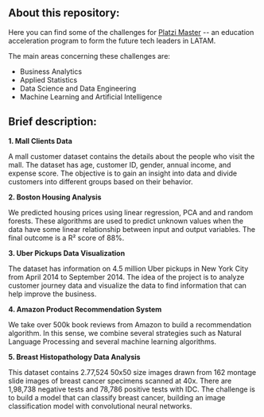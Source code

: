 <h2> About this repository: </h2>

Here you can find some of the challenges for [Platzi Master](https://platzi.com/blog/que-es-platzi-master/) -- an education acceleration program to form the future tech leaders in LATAM.

The main areas concerning these challenges are:

- Business Analytics
- Applied Statistics
- Data Science and Data Engineering
- Machine Learning and Artificial Intelligence

<h2> Brief description: </h2>

**1. Mall Clients Data**

A mall customer dataset contains the details about the people who visit the mall. The dataset has age, customer ID, gender, annual income, and expense score. The objective is to gain an insight into data and divide customers into different groups based on their behavior.

**2. Boston Housing Analysis**

We predicted housing prices using linear regression, PCA and and random forests. These algorithms are used to predict unknown values when the data have some linear relationship between input and output variables. The final outcome is a R² score of 88%.

**3. Uber Pickups Data Visualization**

The dataset has information on 4.5 million Uber pickups in New York City from April 2014 to September 2014. The idea of the project is to analyze customer journey data and visualize the data to find information that can help improve the business.

**4. Amazon Product Recommendation System**

We take over 500k book reviews from Amazon to build a recommendation algorithm. In this sense, we combine several strategies such as Natural Language Processing and several machine learning algorithms. 

**5. Breast Histopathology Data Analysis**

This dataset contains 2.77,524 50x50 size images drawn from 162 montage slide images of breast cancer specimens scanned at 40x. There are 1,98,738 negative tests and 78,786 positive tests with IDC. The challenge is to build a model that can classify breast cancer, building an image classification model with convolutional neural networks.

